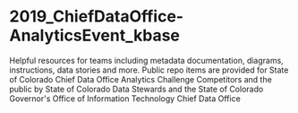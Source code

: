 # 2019_ChiefDataOffice-AnalyticsEvent_kbase
Helpful resources for teams including metadata documentation, diagrams, instructions, data stories and more. Public repo items are provided for State of Colorado Chief Data Office Analytics Challenge Competitors and the public by State of Colorado Data Stewards and the State of Colorado Governor's Office of Information Technology Chief Data Office
